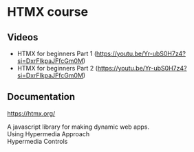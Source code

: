 # HTMX course

## Videos

- HTMX for beginners Part 1 (https://youtu.be/Yr-ubS0H7z4?si=DxrFIkpaJFfcGm0M)
- HTMX for beginners Part 2 (https://youtu.be/Yr-ubS0H7z4?si=DxrFIkpaJFfcGm0M)



## Documentation
https://htmx.org/

A javascript library for making dynamic web apps.  
Using Hypermedia Approach   
Hypermedia Controls   


